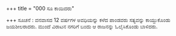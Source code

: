 +++
title = "000 ಸೂ ಕಾಯಿದರು"

+++
ಸೂಚನೆ : ವನವಾಸದ 12 ವರ್ಷಗಳ ಅವಧಿಯನ್ನು ಕಳೆದ ಪಾಂಡವರು ಸತ್ಯವನ್ನು ಕಾಯ್ದುಕೊಂಡು ಜಯಶೀಲರಾದರು.  ಮುಂದೆ ವಿರಾಟನ ನಗರಿಗೆ ಬಂದು ಆ ರಾಜನನ್ನು ಓಲೈಸಿಕೊಂಡು ಬಾಳಿದರು.